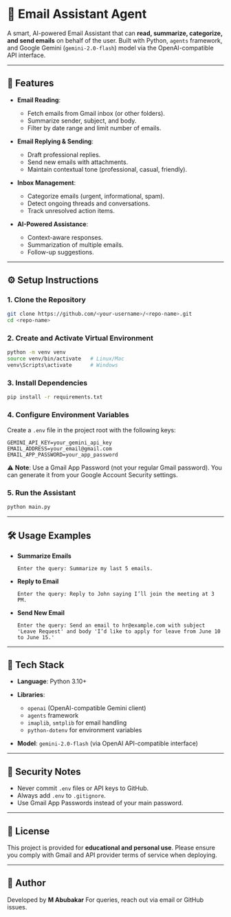 # 📧 Email Assistant Agent

A smart, AI-powered Email Assistant that can **read, summarize, categorize, and send emails** on behalf of the user. Built with Python, `agents` framework, and Google Gemini (`gemini-2.0-flash`) model via the OpenAI-compatible API interface.

---

## 🚀 Features

* **Email Reading**:

  * Fetch emails from Gmail inbox (or other folders).
  * Summarize sender, subject, and body.
  * Filter by date range and limit number of emails.

* **Email Replying & Sending**:

  * Draft professional replies.
  * Send new emails with attachments.
  * Maintain contextual tone (professional, casual, friendly).

* **Inbox Management**:

  * Categorize emails (urgent, informational, spam).
  * Detect ongoing threads and conversations.
  * Track unresolved action items.

* **AI-Powered Assistance**:

  * Context-aware responses.
  * Summarization of multiple emails.
  * Follow-up suggestions.

---

## ⚙️ Setup Instructions

### 1. Clone the Repository

```bash
git clone https://github.com/<your-username>/<repo-name>.git
cd <repo-name>
```

### 2. Create and Activate Virtual Environment

```bash
python -m venv venv
source venv/bin/activate   # Linux/Mac
venv\Scripts\activate      # Windows
```

### 3. Install Dependencies

```bash
pip install -r requirements.txt
```

### 4. Configure Environment Variables

Create a `.env` file in the project root with the following keys:

```
GEMINI_API_KEY=your_gemini_api_key
EMAIL_ADDRESS=your_email@gmail.com
EMAIL_APP_PASSWORD=your_app_password
```

⚠️ **Note**: Use a Gmail App Password (not your regular Gmail password). You can generate it from your Google Account Security settings.

### 5. Run the Assistant

```bash
python main.py
```

---

## 🛠️ Usage Examples

* **Summarize Emails**

  ```
  Enter the query: Summarize my last 5 emails.
  ```

* **Reply to Email**

  ```
  Enter the query: Reply to John saying I’ll join the meeting at 3 PM.
  ```

* **Send New Email**

  ```
  Enter the query: Send an email to hr@example.com with subject 'Leave Request' and body 'I’d like to apply for leave from June 10 to June 15.'
  ```

---

## 📡 Tech Stack

* **Language**: Python 3.10+
* **Libraries**:

  * `openai` (OpenAI-compatible Gemini client)
  * `agents` framework
  * `imaplib`, `smtplib` for email handling
  * `python-dotenv` for environment variables
* **Model**: `gemini-2.0-flash` (via OpenAI API-compatible interface)

---

## 🔐 Security Notes

* Never commit `.env` files or API keys to GitHub.
* Always add `.env` to `.gitignore`.
* Use Gmail App Passwords instead of your main password.

---

## 📜 License

This project is provided for **educational and personal use**. Please ensure you comply with Gmail and API provider terms of service when deploying.

---

## 👤 Author

Developed by **M Abubakar**
For queries, reach out via email or GitHub issues.
